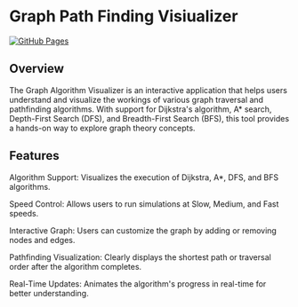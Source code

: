 # Graph Path Finding Visiualizer
[![GitHub Pages](https://img.shields.io/badge/GitHub-Pages-blue?logo=github)](https://rumen-spec.github.io/pathfinding_visualizer/)

## Overview

The Graph Algorithm Visualizer is an interactive application that helps users understand and visualize the workings of various graph traversal and pathfinding algorithms. With support for Dijkstra's algorithm, A* search, Depth-First Search (DFS), and Breadth-First Search (BFS), this tool provides a hands-on way to explore graph theory concepts.

## Features

Algorithm Support: Visualizes the execution of Dijkstra, A*, DFS, and BFS algorithms.

Speed Control: Allows users to run simulations at Slow, Medium, and Fast speeds.

Interactive Graph: Users can customize the graph by adding or removing nodes and edges.

Pathfinding Visualization: Clearly displays the shortest path or traversal order after the algorithm completes.

Real-Time Updates: Animates the algorithm's progress in real-time for better understanding.